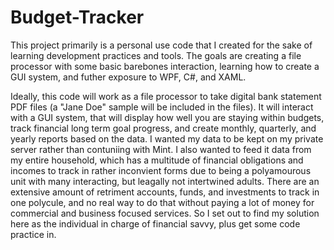 # Budget-Tracker
This project primarily is a personal use code that I created for the sake of learning development practices and tools. The goals are creating a file processor with some basic barebones interaction, learning how to create a GUI system, and futher exposure to WPF, C#, and XAML.

Ideally, this code will work as a file processor to take digital bank statement PDF files (a "Jane Doe" sample will be included in the files). It will interact with a GUI system, that will display how well you are staying within budgets, track financial long term goal progress, and create monthly, quarterly, and yearly reports based on the data. I wanted my data to be kept on my private server rather than contuniing with Mint. I also wanted to feed it data from my entire household, which has a multitude of financial obligations and incomes to track in rather inconvient forms due to being a polyamourous unit with many interacting, but leagally not intertwined adults. There are an extensive amount of retriment accounts, funds, and investments to track in one polycule, and no real way to do that without paying a lot of money for commercial and business focused services. So I set out to find my solution here as the individual in charge of financial savvy, plus get some code practice in.
